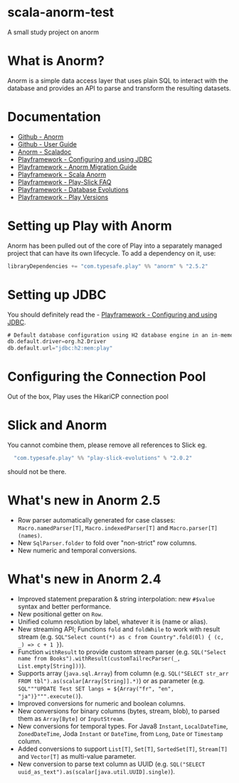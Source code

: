# scala-anorm-test
A small study project on anorm

# What is Anorm?
Anorm is a simple data access layer that uses plain SQL to interact with the database and provides an API to parse and 
transform the resulting datasets.

# Documentation
- [Github - Anorm](https://github.com/playframework/anorm)
- [Github - User Guide](https://github.com/playframework/anorm/blob/master/docs/manual/working/scalaGuide/main/sql/ScalaAnorm.md)
- [Anorm - Scaladoc](https://oss.sonatype.org/service/local/repositories/releases/archive/com/typesafe/play/anorm_2.11/2.5.2/anorm_2.11-2.5.2-javadoc.jar/!/index.html)
- [Playframework - Configuring and using JDBC](https://www.playframework.com/documentation/2.5.x/ScalaDatabase)
- [Playframework - Anorm Migration Guide](https://playframework.com/documentation/2.5.x/Anorm)
- [Playframework - Scala Anorm](https://www.playframework.com/documentation/2.5.x/ScalaAnorm)
- [Playframework - Play-Slick FAQ](https://www.playframework.com/documentation/2.5.x/PlaySlickFAQ)
- [Playframework - Database Evolutions](https://www.playframework.com/documentation/2.5.x/Evolutions)
- [Playframework - Play Versions](https://www.playframework.com/download#older-versions)

# Setting up Play with Anorm
Anorm has been pulled out of the core of Play into a separately managed project that can have its own lifecycle. To add a dependency on it, use:

```scala
libraryDependencies += "com.typesafe.play" %% "anorm" % "2.5.2"
```

# Setting up JDBC
You should definitely read the - [Playframework - Configuring and using JDBC](https://www.playframework.com/documentation/2.5.x/ScalaDatabase).

```scala
# Default database configuration using H2 database engine in an in-memory mode
db.default.driver=org.h2.Driver
db.default.url="jdbc:h2:mem:play"
```

# Configuring the Connection Pool
Out of the box, Play uses the HikariCP connection pool

# Slick and Anorm
You cannot combine them, please remove all references to Slick eg.

```scala
  "com.typesafe.play" %% "play-slick-evolutions" % "2.0.2"
```

should not be there.



# What's new in Anorm 2.5

- Row parser automatically generated for case classes: `Macro.namedParser[T]`, `Macro.indexedParser[T]` and `Macro.parser[T](names)`.
- New `SqlParser.folder` to fold over "non-strict" row columns.
- New numeric and temporal conversions.

# What's new in Anorm 2.4

- Improved statement preparation & string interpolation: new `#$value` syntax and better performance.
- New positional getter on `Row`.
- Unified column resolution by label, whatever it is (name or alias).
- New streaming API; Functions `fold` and `foldWhile` to work with result stream (e.g. `SQL"Select count(*) as c from Country".fold(0l) { (c, _) => c + 1 }`).
- Function `withResult` to provide custom stream parser (e.g. `SQL("Select name from Books").withResult(customTailrecParser(_, List.empty[String]))`).
- Supports array (`java.sql.Array`) from column (e.g. `SQL("SELECT str_arr FROM tbl").as(scalar[Array[String]].*)`) or as parameter (e.g. `SQL"""UPDATE Test SET langs = ${Array("fr", "en", "ja")}""".execute()`).
- Improved conversions for numeric and boolean columns.
- New conversions for binary columns (bytes, stream, blob), to parsed them as `Array[Byte]` or `InputStream`.
- New conversions for temporal types. For Java8 `Instant`, `LocalDateTime`, `ZonedDateTime`, Joda `Instant` or `DateTime`, from `Long`, `Date` or `Timestamp` column.
- Added conversions to support `List[T]`, `Set[T]`, `SortedSet[T]`, `Stream[T]` and `Vector[T]` as multi-value parameter.
- New conversion to parse text column as UUID (e.g. `SQL("SELECT uuid_as_text").as(scalar[java.util.UUID].single)`).